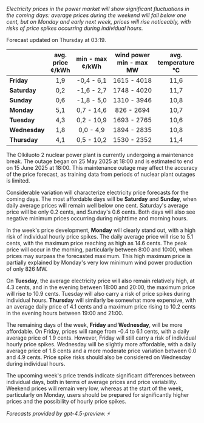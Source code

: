 *Electricity prices in the power market will show significant fluctuations in the coming days: average prices during the weekend will fall below one cent, but on Monday and early next week, prices will rise noticeably, with risks of price spikes occurring during individual hours.*

Forecast updated on Thursday at 03:19.

|             | avg.<br>price<br>¢/kWh | min - max<br>¢/kWh | wind power<br>min - max<br>MW | avg.<br>temperature<br>°C |
|:------------|:----------------------:|:------------------:|:-----------------------------:|:-------------------------:|
| **Friday**      |          1,9           |     -0,4 - 6,1     |         1615 - 4018          |           11,6            |
| **Saturday**    |          0,2           |     -1,6 - 2,7     |         1748 - 4020          |           11,7            |
| **Sunday**      |          0,6           |     -1,8 - 5,0     |         1310 - 3946          |           10,8            |
| **Monday**      |          5,1           |      0,7 - 14,6    |          826 - 2694          |           10,7            |
| **Tuesday**     |          4,3           |      0,2 - 10,9    |         1693 - 2765          |           10,6            |
| **Wednesday**   |          1,8           |      0,0 - 4,9     |         1894 - 2835          |           10,8            |
| **Thursday**    |          4,1           |      0,5 - 10,2    |         1530 - 2352          |           11,4            |

The Olkiluoto 2 nuclear power plant is currently undergoing a maintenance break. The outage began on 25 May 2025 at 18:00 and is estimated to end on 15 June 2025 at 18:00. This maintenance outage may affect the accuracy of the price forecast, as training data from periods of nuclear plant outages is limited.

Considerable variation will characterize electricity price forecasts for the coming days. The most affordable days will be **Saturday** and **Sunday**, when daily average prices will remain well below one cent. Saturday's average price will be only 0.2 cents, and Sunday's 0.6 cents. Both days will also see negative minimum prices occurring during nighttime and morning hours.

In the week's price development, **Monday** will clearly stand out, with a high risk of individual hourly price spikes. The daily average price will rise to 5.1 cents, with the maximum price reaching as high as 14.6 cents. The peak price will occur in the morning, particularly between 8:00 and 10:00, when prices may surpass the forecasted maximum. This high maximum price is partially explained by Monday's very low minimum wind power production of only 826 MW.

On **Tuesday**, the average electricity price will also remain relatively high, at 4.3 cents, and in the evening between 18:00 and 20:00, the maximum price will rise to 10.9 cents. Tuesday will also carry a risk of price spikes during individual hours. **Thursday** will similarly be somewhat more expensive, with an average daily price of 4.1 cents and a maximum price rising to 10.2 cents in the evening hours between 19:00 and 21:00.

The remaining days of the week, **Friday** and **Wednesday**, will be more affordable. On Friday, prices will range from -0.4 to 6.1 cents, with a daily average price of 1.9 cents. However, Friday will still carry a risk of individual hourly price spikes. Wednesday will be slightly more affordable, with a daily average price of 1.8 cents and a more moderate price variation between 0.0 and 4.9 cents. Price spike risks should also be considered on Wednesday during individual hours.

The upcoming week's price trends indicate significant differences between individual days, both in terms of average prices and price variability. Weekend prices will remain very low, whereas at the start of the week, particularly on Monday, users should be prepared for significantly higher prices and the possibility of hourly price spikes.

*Forecasts provided by gpt-4.5-preview.* ⚡
